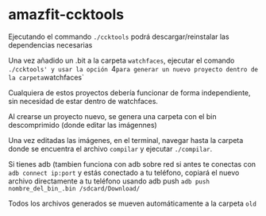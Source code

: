 # amazfit-ccktools


Ejecutando el commando `./ccktools` podrá descargar/reinstalar las dependencias necesarias


Una vez añadido un .bit a la carpeta `watchfaces`, ejecutar el comando `./ccktools' y usar la opción `4` para generar un nuevo proyecto dentro de la carpeta `watchfaces`

Cualquiera de estos proyectos debería funcionar de forma independiente, sin necesidad de estar dentro de watchfaces.


Al crearse un proyecto nuevo, se genera una carpeta con el bin descomprimido (donde editar las imágennes)

Una vez editadas las imágenes, en el terminal, navegar hasta la carpeta donde se encuentra el archivo `compilar` y ejecutar `./compilar`.


Si tienes adb (tambien funciona con adb sobre red si antes te conectas con `adb connect ip:port` y estás conectado a tu teléfono, copiará el nuevo archivo directamente a tu teléfono usando adb push `adb push nombre_del_bin_.bin /sdcard/Download/`

Todos los archivos generados se mueven automáticamente a la carpeta `old`
